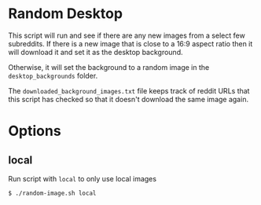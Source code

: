 # Random Desktop

This script will run and see if there are any new images from a select few
subreddits. If there is a new image that is close to a 16:9 aspect ratio then it
will download it and set it as the desktop background.

Otherwise, it will set the background to a random image in the
`desktop_backgrounds` folder.

The `downloaded_background_images.txt` file keeps track of reddit URLs that this
script has checked so that it doesn't download the same image again.

# Options

## local

Run script with `local` to only use local images

```
$ ./random-image.sh local
```
